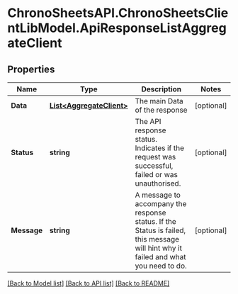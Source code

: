
# ChronoSheetsAPI.ChronoSheetsClientLibModel.ApiResponseListAggregateClient

## Properties

Name | Type | Description | Notes
------------ | ------------- | ------------- | -------------
**Data** | [**List&lt;AggregateClient&gt;**](AggregateClient.md) | The main Data of the response | [optional] 
**Status** | **string** | The API response status. Indicates if the request was successful, failed or was unauthorised. | [optional] 
**Message** | **string** | A message to accompany the response status.  If the Status is failed, this message will hint why it failed and what you need to do. | [optional] 

[[Back to Model list]](../README.md#documentation-for-models)
[[Back to API list]](../README.md#documentation-for-api-endpoints)
[[Back to README]](../README.md)

